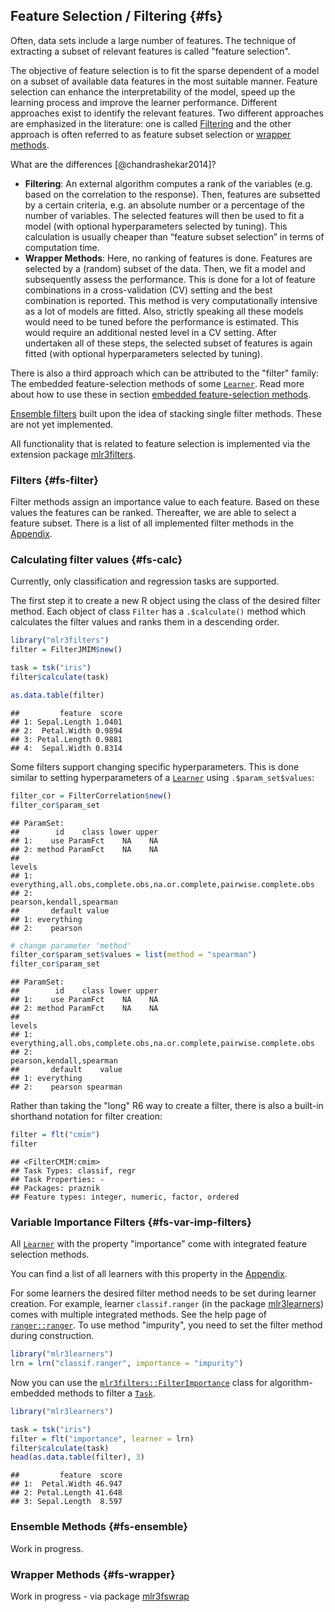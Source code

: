 ## Feature Selection / Filtering {#fs}

Often, data sets include a large number of features.
The technique of extracting a subset of relevant features is called "feature selection".

The objective of feature selection is to fit the sparse dependent of a model on a subset of available data features in the most suitable manner.
Feature selection can enhance the interpretability of the model, speed up the learning process and improve the learner performance.
Different approaches exist to identify the relevant features.
Two different approaches are emphasized in the literature:
one is called [Filtering](#fs-filtering) and the other approach is often referred to as feature subset selection or [wrapper methods](#fs-wrapper).

What are the differences [@chandrashekar2014]?

* **Filtering**: An external algorithm computes a rank of the variables (e.g. based on the correlation to the response).
  Then, features are subsetted by a certain criteria, e.g. an absolute number or a percentage of the number of variables.
  The selected features will then be used to fit a model (with optional hyperparameters selected by tuning).
  This calculation is usually cheaper than “feature subset selection” in terms of computation time.
* **Wrapper Methods**: Here, no ranking of features is done.
  Features are selected by a (random) subset of the data.
  Then, we fit a model and subsequently assess the performance.
  This is done for a lot of feature combinations in a cross-validation (CV) setting and the best combination is reported.
  This method is very computationally intensive as a lot of models are fitted.
  Also, strictly speaking all these models would need to be tuned before the performance is estimated.
  This would require an additional nested level in a CV setting.
  After undertaken all of these steps, the selected subset of features is again fitted (with optional hyperparameters selected by tuning).

There is also a third approach which can be attributed to the "filter" family:
The embedded feature-selection methods of some [`Learner`](https://mlr3.mlr-org.com/reference/Learner.html).
Read more about how to use these in section [embedded feature-selection methods](#fs-embedded).

[Ensemble filters](#fs-ensemble) built upon the idea of stacking single filter methods.
These are not yet implemented.

All functionality that is related to feature selection is implemented via the extension package [mlr3filters](https://mlr3filters.mlr-org.com).

### Filters {#fs-filter}

Filter methods assign an importance value to each feature.
Based on these values the features can be ranked.
Thereafter, we are able to select a feature subset.
There is a list of all implemented filter methods in the [Appendix](#list-filters).

### Calculating filter values {#fs-calc}

Currently, only classification and regression tasks are supported.

The first step it to create a new R object using the class of the desired filter method.
Each object of class `Filter` has a `.$calculate()` method which calculates the filter values and ranks them in a descending order.


```r
library("mlr3filters")
filter = FilterJMIM$new()

task = tsk("iris")
filter$calculate(task)

as.data.table(filter)
```

```
##         feature  score
## 1: Sepal.Length 1.0401
## 2:  Petal.Width 0.9894
## 3: Petal.Length 0.9881
## 4:  Sepal.Width 0.8314
```

Some filters support changing specific hyperparameters.
This is done similar to setting hyperparameters of a [`Learner`](https://mlr3.mlr-org.com/reference/Learner.html) using `.$param_set$values`:


```r
filter_cor = FilterCorrelation$new()
filter_cor$param_set
```

```
## ParamSet: 
##        id    class lower upper
## 1:    use ParamFct    NA    NA
## 2: method ParamFct    NA    NA
##                                                                  levels
## 1: everything,all.obs,complete.obs,na.or.complete,pairwise.complete.obs
## 2:                                             pearson,kendall,spearman
##       default value
## 1: everything      
## 2:    pearson
```

```r
# change parameter 'method'
filter_cor$param_set$values = list(method = "spearman")
filter_cor$param_set
```

```
## ParamSet: 
##        id    class lower upper
## 1:    use ParamFct    NA    NA
## 2: method ParamFct    NA    NA
##                                                                  levels
## 1: everything,all.obs,complete.obs,na.or.complete,pairwise.complete.obs
## 2:                                             pearson,kendall,spearman
##       default    value
## 1: everything         
## 2:    pearson spearman
```

Rather than taking the "long" R6 way to create a filter, there is also a built-in shorthand notation for filter creation:


```r
filter = flt("cmim")
filter
```

```
## <FilterCMIM:cmim>
## Task Types: classif, regr
## Task Properties: -
## Packages: praznik
## Feature types: integer, numeric, factor, ordered
```

### Variable Importance Filters {#fs-var-imp-filters}

All [`Learner`](https://mlr3.mlr-org.com/reference/Learner.html) with the property "importance" come with integrated feature selection methods.

You can find a list of all learners with this property in the [Appendix](#fs-filter-embedded-list).

For some learners the desired filter method needs to be set during learner creation.
For example, learner `classif.ranger` (in the package [mlr3learners](https://mlr3learners.mlr-org.com)) comes with multiple integrated methods.
See the help page of [`ranger::ranger`](https://www.rdocumentation.org/packages/ranger/topics/ranger).
To use method "impurity", you need to set the filter method during construction.


```r
library("mlr3learners")
lrn = lrn("classif.ranger", importance = "impurity")
```

Now you can use the [`mlr3filters::FilterImportance`](https://mlr3filters.mlr-org.com/reference/FilterImportance.html) class for algorithm-embedded methods to filter a [`Task`](https://mlr3.mlr-org.com/reference/Task.html).


```r
library("mlr3learners")

task = tsk("iris")
filter = flt("importance", learner = lrn)
filter$calculate(task)
head(as.data.table(filter), 3)
```

```
##         feature  score
## 1:  Petal.Width 46.947
## 2: Petal.Length 41.648
## 3: Sepal.Length  8.597
```

### Ensemble Methods {#fs-ensemble}

Work in progress.

### Wrapper Methods {#fs-wrapper}

Work in progress - via package [mlr3fswrap](https://github.com/mlr-org/mlr3fswrap)
